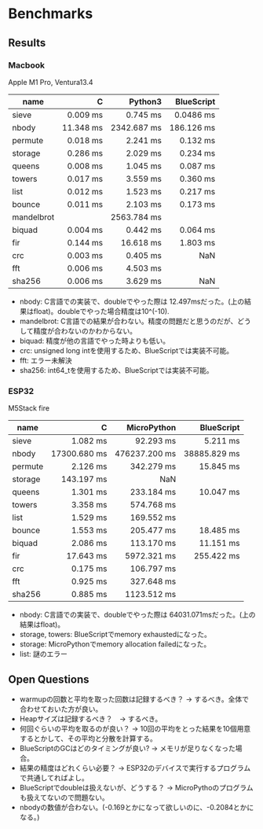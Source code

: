 # Benchmarks

## Results

### Macbook
Apple M1 Pro, Ventura13.4

| name       |         C |     Python3 | BlueScript |
| ---------- | --------: | ----------: | ---------: |
| sieve      |  0.009 ms |    0.745 ms |  0.0486 ms |
| nbody      | 11.348 ms | 2342.687 ms | 186.126 ms |
| permute    |  0.018 ms |    2.241 ms |   0.132 ms |
| storage    |  0.286 ms |    2.029 ms |   0.234 ms |
| queens     |  0.008 ms |    1.045 ms |   0.087 ms |
| towers     |  0.017 ms |    3.559 ms |   0.360 ms |
| list       |  0.012 ms |    1.523 ms |   0.217 ms |
| bounce     |  0.011 ms |    2.103 ms |   0.173 ms |
| mandelbrot |           | 2563.784 ms |            |
| biquad     |  0.004 ms |    0.442 ms |   0.064 ms |
| fir        |  0.144 ms |   16.618 ms |   1.803 ms |
| crc        |  0.003 ms |    0.405 ms |        NaN |
| fft        |  0.006 ms |    4.503 ms |            |
| sha256     |  0.006 ms |    3.629 ms |        NaN |

- nbody: C言語での実装で、doubleでやった際は 12.497msだった。(上の結果はfloat)。doubleでやった場合精度は10^(-10).
- mandelbrot: C言語での結果が合わない。精度の問題だと思うのだが、どうして精度が合わないのかわからない。
- biquad: 精度が他の言語でやった時よりも低い。
- crc: unsigned long intを使用するため、BlueScriptでは実装不可能。
- fft: エラー未解決
- sha256: int64_tを使用するため、BlueScriptでは実装不可能。

### ESP32
M5Stack fire

| name    |            C |   MicroPython |   BlueScript |
| ------- | -----------: | ------------: | -----------: |
| sieve   |     1.082 ms |     92.293 ms |     5.211 ms |
| nbody   | 17300.680 ms | 476237.200 ms | 38885.829 ms |
| permute |     2.126 ms |    342.279 ms |    15.845 ms |
| storage |   143.197 ms |           NaN |              |
| queens  |     1.301 ms |    233.184 ms |    10.047 ms |
| towers  |     3.358 ms |    574.768 ms |              |
| list    |     1.529 ms |    169.552 ms |              |
| bounce  |     1.553 ms |    205.477 ms |    18.485 ms |
| biquad  |     2.086 ms |    113.170 ms |    11.151 ms |
| fir     |    17.643 ms |   5972.321 ms |   255.422 ms |
| crc     |     0.175 ms |    106.797 ms |              |
| fft     |     0.925 ms |    327.648 ms |              |
| sha256  |     0.885 ms |   1123.512 ms |              |


- nbody: C言語での実装で、doubleでやった際は 64031.071msだった。(上の結果はfloat)。
- storage, towers: BlueScriptでmemory exhaustedになった。
- storage: MicroPythonでmemory allocation failedになった。
- list: 謎のエラー


## Open Questions
- warmupの回数と平均を取った回数は記録するべき？ -> するべき。全体で合わせておいた方が良い。
- Heapサイズは記録するべき？　-> するべき。
- 何回ぐらいの平均を取るのが良い？ -> 10回の平均をとった結果を10個用意するとかして、その平均と分散を計算する。
- BlueScriptのGCはどのタイミングが良い? -> メモリが足りなくなった場合。
- 結果の精度はどれくらい必要？ -> ESP32のデバイスで実行するプログラムで共通してればよし。
- BlueScriptでdoubleは扱えないが、どうする？ -> MicroPythoのプログラムも扱えてないので問題ない。
- nbodyの数値が合わない。(-0.169とかになって欲しいのに、-0.2084とかになる。)